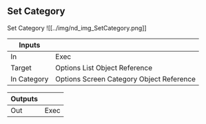 ## Set Category
Set Category
![[../img/nd_img_SetCategory.png]]

|Inputs||
|--|--|
| In | Exec |
| Target | Options List Object Reference |
| In Category | Options Screen Category Object Reference |

|Outputs||
|--|--|
| Out | Exec |
